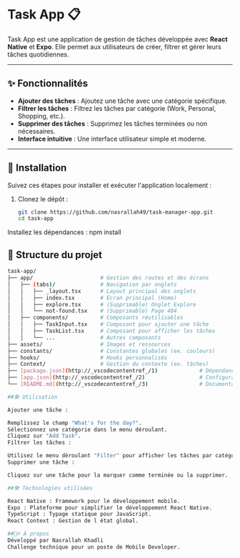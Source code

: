 # Task App 📋

Task App est une application de gestion de tâches développée avec **React Native** et **Expo**. Elle permet aux utilisateurs de créer, filtrer et gérer leurs tâches quotidiennes.

---

## ✨ Fonctionnalités

- **Ajouter des tâches** : Ajoutez une tâche avec une catégorie spécifique.
- **Filtrer les tâches** : Filtrez les tâches par catégorie (Work, Personal, Shopping, etc.).
- **Supprimer des tâches** : Supprimez les tâches terminées ou non nécessaires.
- **Interface intuitive** : Une interface utilisateur simple et moderne.

---

## 🚀 Installation

Suivez ces étapes pour installer et exécuter l'application localement :

1. Clonez le dépôt :
   ```bash
   git clone https://github.com/nasrallah49/task-manager-app.git
   cd task-app
Installez les dépendances :
  npm install

## 📂 Structure du projet
```bash
task-app/
├── app/                     # Gestion des routes et des écrans
│   ├── (tabs)/              # Navigation par onglets
│   │   ├── _layout.tsx      # Layout principal des onglets
│   │   ├── index.tsx        # Écran principal (Home)
│   │   ├── explore.tsx      # (Supprimable) Onglet Explore
│   │   └── not-found.tsx    # (Supprimable) Page 404
│   ├── components/          # Composants réutilisables
│   │   ├── TaskInput.tsx    # Composant pour ajouter une tâche
│   │   ├── TaskList.tsx     # Composant pour afficher les tâches
│   │   └── ...              # Autres composants
├── assets/                  # Images et ressources
├── constants/               # Constantes globales (ex. couleurs)
├── hooks/                   # Hooks personnalisés
├── Context/                 # Gestion du contexte (ex. tâches)
├── [package.json](http://_vscodecontentref_/1)             # Dépendances et scripts
├── [app.json](http://_vscodecontentref_/2)                 # Configuration Expo
└── [README.md](http://_vscodecontentref_/3)                # Documentation du projet

##🛠️ Utilisation

Ajouter une tâche :

Remplissez le champ "What's for the day?".
Sélectionnez une catégorie dans le menu déroulant.
Cliquez sur "Add Task".
Filtrer les tâches :

Utilisez le menu déroulant "Filter" pour afficher les tâches par catégorie.
Supprimer une tâche :

Cliquez sur une tâche pour la marquer comme terminée ou la supprimer.

##🛠️ Technologies utilisées

React Native : Framework pour le développement mobile.
Expo : Plateforme pour simplifier le développement React Native.
TypeScript : Typage statique pour JavaScript.
React Context : Gestion de l état global.

##🙋‍♂️ À propos
Développé par Nasrallah Khadli
Challenge technique pour un poste de Mobile Developer.

